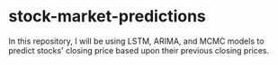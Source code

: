 # stock-market-predictions
In this repository, I will be using LSTM, ARIMA, and MCMC models to predict stocks' closing price based upon their previous closing prices.
